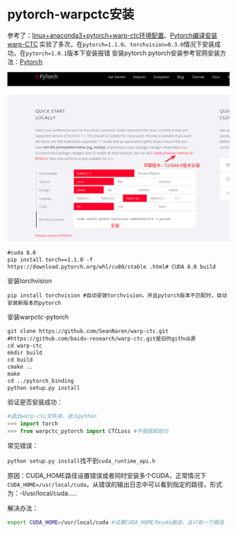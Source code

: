 # pytorch-warpctc安装
参考了：[linux+anaconda3+pytorch+warp-ctc环境配置](https://blog.csdn.net/Before_sunshine/article/details/85677675)、[Pytorch编译安装warp-CTC](https://blog.csdn.net/zzc15806/article/details/83999668)
实验了多次，在`pytorch=1.1.0`、`torchvision=0.3.0`情况下安装成功，在`pytorch=1.0.1`版本下安装报错
安装pytorch
pytorch安装参考官网安装方法：[Pytorch](https://pytorch.org/)

![Pytorch](../.gitbook/assets/选区_006.png)

```shell
#cuda 8.0
pip install torch==1.1.0 -f https://download.pytorch.org/whl/cu80/stable .html# CUDA 8.0 build
```
安装torchvision
```shell
pip install torchvision #自动安装torchvision，并且pytorch版本不匹配时，自动安装新版本的pytorch
```
安装warpctc-pytorch
```shell
git clone https://github.com/SeanNaren/warp-ctc.git #https://github.com/baidu-research/warp-ctc.git是旧的github源
cd warp-ctc
mkdir build
cd build
cmake ..
make
cd ../pytorch_binding
python setup.py install
```
验证是否安装成功：
```python
#退出warp-ctc文件夹，进入python
>>> import torch
>>> from warpctc_pytorch import CTCLoss #不报错即成功
```

常见错误：

`python setup.py install`找不到`cuda_runtime_api.h`

原因：CUDA_HOME路径设置错误或者同时安装多个CUDA，正常情况下`CUDA_HOME=/usr/local/cuda`，从错误的输出日志中可以看到指定的路径，形式为：-l/usr/local/cuda.....

解决办法：

```bash
export CUDA_HOME=/usr/local/cuda #设置CUDA_HOME为cuda路径，且只有一个路径
```

